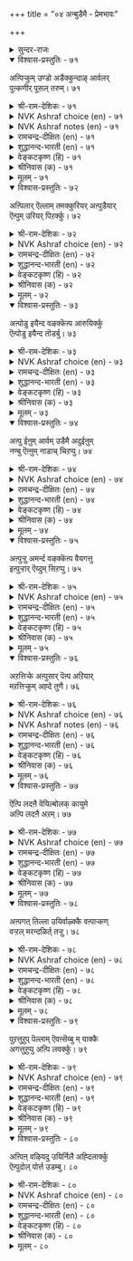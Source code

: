 +++
title = "०४ अन्बुडैमै - प्रेमभावः"

+++

<details><summary>सुन्दर-राजः</summary>

प्रेमभावः
</details>


<details open><summary>विश्वास-प्रस्तुतिः - ७१</summary>

अऩ्पिऱ्कुम् उण्डो अडैक्कुन्दाऴ् आर्वलर्  
पुऩ्कणीर् पूसल् तरुम्। ७१  
</details>

<details><summary>श्री-राम-देशिकः - ७१</summary>

अर्गलं नास्ति हि प्रीतेः प्रीतानामश्रुबिन्दवः ।  
प्रकाशयन्ति सर्वेषां प्रीतिमन्तःस्थितामपि ॥ ७१॥
</details>

<details><summary>NVK Ashraf choice (en) - ७१</summary>

००७१  
Can love be latched and hidden?  
A trickling tear will proclaim it loud.  
(P.S. Sundaram)  
</details>

<details><summary>NVK Ashraf notes (en) - ७१</summary>

७१. Compare with १२५: "The axe of love can break open the door of chastity secured by the bolt of modesty." * - (W.H. Drew and J. Lazarus), (J. Narayanaswamy).
</details>

<details><summary>रामचन्द्र-दीक्षितः (en) - ७१</summary>

71\. aṉpiṟkum uṇṭō, aṭaikkum tāḻ?ārvalar  
puṉkaṇnīr pūcal tarum.

71\. Is there a bolt to fasten one’s love? The trickling tears at the distress of one’s friends will proclaim the love within.  
</details>

<details><summary>शुद्धानन्द-भारती (en) - ७१</summary>

1\. அன்பிற்கும் உண்டோ அடைக்குந்தாழ் ஆர்வலர்  
புன்கண்நீர் பூசல் தரும்  
What bolt can bar true love in fact  
The trickling tears reveal the heart.         71  
</details>

<details><summary>वेङ्कटकृष्ण (हि) - ७१</summary>

71
अर्गल है क्या जो रखे, प्रेमी उर में प्यार ।  
घोषण करती साफ़ ही, तुच्छ नयन-जल-धार ॥
</details>

<details><summary>श्रीनिवास (क) - ७१</summary>

71. प्रीतियन्नु अडगिसिडुव कीलि उण्टे? प्रीतियुळ्ळवर किरु कण्णीरु (अवरॆदॆयल्लिरुव प्रीतिय) साक्षियागि हलवररियुवन्तॆ माडवुदु.

</details>

<details><summary>मूलम् - ७१</summary>

अऩ्पिऱ्कुम् उण्डो अडैक्कुन्दाऴ् आर्वलर्  
पुऩ्कणीर् पूसल् तरुम्। ७१  
</details>

<details open><summary>विश्वास-प्रस्तुतिः - ७२</summary>

अऩ्पिलार् ऎल्लाम् तमक्कुरियर् अऩ्पुडैयार्  
ऎऩ्पुम् उरियर् पिऱर्क्कु। ७२  
</details>

<details><summary>श्री-राम-देशिकः - ७२</summary>

नरः प्रेम्णा विरहितः सर्वमात्मार्थमिच्छति ।  
प्रेमवान् स्वशरीरं च परार्थमिति मन्यते ॥ ७२॥
</details>

<details><summary>NVK Ashraf choice (en) - ७२</summary>

००७२  
The unloving belong only to themselves,  
But the loving belong to others to their very bones.  
(Satguru Subramuniyaswami)  
</details>

<details><summary>रामचन्द्र-दीक्षितः (en) - ७२</summary>

72\. aṉpu ilār ellām tamakku uriyar; aṉpu uṭaiyār  
eṉpum uriyar, piṟarkku.

72\. The loveless are full of themselves but the loving lay down their lives for others.  
</details>

<details><summary>शुद्धानन्द-भारती (en) - ७२</summary>

2\. அன்பிலார் எல்லாந் தமக்குரியர்: அன்புடையார்  
என்பும் உரியர் பிறர்க்கு  
To selves belong the loveless ones;  
To oth'rs the loving e'en to bones.         72  
</details>

<details><summary>वेङ्कटकृष्ण (हि) - ७२</summary>

72
प्रेम-शून्य जन स्वार्थरत, साधें सब निज काम ।  
प्रेमी अन्यों के लिये, त्यागें हड्डी-चाम ॥
</details>

<details><summary>श्रीनिवास (क) - ७२</summary>

72. प्तीति इल्लदवरु ऎल्ला तम्मदु ऎन्दु तिळियुवरु; प्रीतियुळ्ळवरु तम्म शरीरवू (ऎलुबु) पररिगागिदॆ ऎन्दु तिळियुवरु.

</details>

<details><summary>मूलम् - ७२</summary>

अऩ्पिलार् ऎल्लाम् तमक्कुरियर् अऩ्पुडैयार्  
ऎऩ्पुम् उरियर् पिऱर्क्कु। ७२  
</details>

<details open><summary>विश्वास-प्रस्तुतिः - ७३</summary>

अऩ्पोडु इयैन्द वऴक्कॆऩ्प आरुयिर्क्कु  
ऎऩ्पोडु इयैन्द तॊडर्बु। ७३  
</details>

<details><summary>श्री-राम-देशिकः - ७३</summary>

सर्वत्र प्रियभावेन कुर्वन् जीवनमात्मनः ।  
जीवस्य देहसम्बन्धफलं पूर्णमिहाश्नुते ॥ ७३॥
</details>

<details><summary>NVK Ashraf choice (en) - ७३</summary>

००७३  
They say it is to know the union with love  
That the soul takes union with the body.  
(Satguru Subramuniyaswami)  
</details>

<details><summary>रामचन्द्र-दीक्षितः (en) - ७३</summary>

73\. 'aṉpōṭu iyainta vaḻakku' eṉpa-'ār uyirkku  
eṉpōṭu iyainta toṭarpu'.

73\. They say the endless incarnation of one’s spirit is for the fulfilment of love.  
</details>

<details><summary>शुद्धानन्द-भारती (en) - ७३</summary>

3\. அன்போடு இயைந்த வழக்கென்ப ஆருயிர்க்கு  
என்போடு இயைந்த தொடர்பு  
Soul is encased in frame of bone  
To taste the life of love alone.         73  
</details>

<details><summary>वेङ्कटकृष्ण (हि) - ७३</summary>

73
सिद्ध हुआ प्रिय जीव का, जो तन से संयोग ।  
मिलन-यत्न-फल प्रेम से, कहते हैं बुध लोग ॥
</details>

<details><summary>श्रीनिवास (क) - ७३</summary>

73. प्रीतियिन्द सेरि बाळिद फलवे शरीरदॊन्दिगॆ जीविगॆ इरुव सम्बन्ध ऎन्दु हेळुत्तारॆ.

</details>

<details><summary>मूलम् - ७३</summary>

अऩ्पोडु इयैन्द वऴक्कॆऩ्प आरुयिर्क्कु  
ऎऩ्पोडु इयैन्द तॊडर्बु। ७३  
</details>

<details open><summary>विश्वास-प्रस्तुतिः - ७४</summary>

अऩ्पु ईऩुम् आर्वम् उडैमै अदुईऩुम्  
नण्बु ऎऩ्ऩुम् नाडाच् चिऱप्पु। ७४  
</details>

<details><summary>श्री-राम-देशिकः - ७४</summary>

करुते स्वजनप्रेम सव सौहार्दजीवनम् ।  
तदेव वर्धयेत् स्नेहमधिकं सर्वजन्तुषु ॥ ७४॥
</details>

<details><summary>NVK Ashraf choice (en) - ७४</summary>

००७४  
Love begets desire: and that begets  
The priceless excellence called friendship. *  
(W.H. Drew and J. Lazarus)  
</details>

<details><summary>रामचन्द्र-दीक्षितः (en) - ७४</summary>

74\. aṉpu īṉum ārvam uṭaimai; atu īṉum,  
‘naṇpu’ eṉṉum nāṭāc ciṟappu.

74\. Out of love springs kindness. It in turn grows into inestimable prize of friendship.  
</details>

<details><summary>शुद्धानन्द-भारती (en) - ७४</summary>

4\. அன்புஈனும் ஆர்வம் உடமை: அதுஈனும்  
நண்பென்னும் நாடாச் சிறப்பு  
Love yields aspiration and thence  
Friendship springs up in excellence.         74  
</details>

<details><summary>वेङ्कटकृष्ण (हि) - ७४</summary>

74
मिलनसार के भाव को, जनन करेगा प्रेम ।  
वह मैत्री को जन्म दे, जो है उत्तम क्षेम ॥
</details>

<details><summary>श्रीनिवास (क) - ७४</summary>

74. प्रीति, (इतररॊन्दिगॆ बाळ बयसुव) सहृदयतॆयन्नुण्टुमाडुवुदु. सहृदयतॆयु स्नेहवॆम्ब अळवरियद हिरिमॆयन्नु तरुवुदु.

</details>

<details><summary>मूलम् - ७४</summary>

अऩ्पु ईऩुम् आर्वम् उडैमै अदुईऩुम्  
नण्बु ऎऩ्ऩुम् नाडाच् चिऱप्पु। ७४  
</details>

<details open><summary>विश्वास-प्रस्तुतिः - ७५</summary>

अऩ्पुऱ्ऱु अमर्न्द वऴक्कॆऩ्प वैयगत्तु  
इऩ्पुऱ्ऱार् ऎय्दुम् सिऱप्पु। ७५  
</details>

<details><summary>श्री-राम-देशिकः - ७५</summary>

प्रेमार्द्रहृदयो यस्तु वर्तसे स्वीयबन्धुषु ।  
सोऽत्र कीर्ति सुखं चैत्य स्वर्गलोके सुखं वसेत् ॥ ७५॥
</details>

<details><summary>NVK Ashraf choice (en) - ७५</summary>

००७५  
The excellence of worldly happiness, they say,  
Is attained by those leading a loving life. *  
(M.S. Poornalingam Pillai)  
</details>

<details><summary>रामचन्द्र-दीक्षितः (en) - ७५</summary>

75\. 'aṉpuṟṟu amarnta vaḻakku' eṉpa-'vaiyakattu  
iṉpuṟṟār eytum ciṟappu'.

75\. The joy of heaven is but the fruit of righteous life rooted in love.  
</details>

<details><summary>शुद्धानन्द-भारती (en) - ७५</summary>

5\. அன்புற்று அமர்ந்த வழக்கென்ப வையகத்து  
இன்புற்றார் எய்துஞ் சிறப்பு  
The crowning joy of home life flows  
From peaceful psychic love always.         75  
</details>

<details><summary>वेङ्कटकृष्ण (हि) - ७५</summary>

75
इहलौकिक सुख भोगते, निश्रेयस का योग ।  
प्रेमपूर्ण गार्हस्थ्य का, फल मानें बुध लोग ॥
</details>

<details><summary>श्रीनिवास (क) - ७५</summary>

75. ई लोकदल्लि सुखवन्नु हॊन्दि बाळुववरु, मुन्दॆ मेलु लोकदल्लि पडॆयुव हिरिमॆयु अवर प्रीति मूलवाद बाळिन फलवॆन्दु हेळुवरु.

</details>

<details><summary>मूलम् - ७५</summary>

अऩ्पुऱ्ऱु अमर्न्द वऴक्कॆऩ्प वैयगत्तु  
इऩ्पुऱ्ऱार् ऎय्दुम् सिऱप्पु। ७५  
</details>

<details open><summary>विश्वास-प्रस्तुतिः - ७६</summary>

अऱत्तिऱ्के अऩ्पुसार् पॆऩ्प अऱियार्  
मऱत्तिऱ्कुम् अह्दे तुणै। ७६  
</details>

<details><summary>श्री-राम-देशिकः - ७६</summary>

साधनं धर्ममात्रस्य प्रेमेति कथनं वृथा ।  
अधर्मवर्जनेऽप्येतत् साधनं वस्तुतत्त्वतः ॥ ७६॥
</details>

<details><summary>NVK Ashraf choice (en) - ७६</summary>

००७६  
"Love supports virtue alone", say the fools.  
It supports vice as well.  
(T.K. Chidambaranatha Mudaliar)  
</details>

<details><summary>NVK Ashraf notes (en) - ७६</summary>

७६. Usual translation is: "The naïve say that love aids virtue, but it safeguards against vice as well. – (K.R. Srinivasa Iyengar) [the same way by ( Shuddhananda Bharatiar), (P.S. Sundaram), (V.V.S. Aiyar), (K. Krishnaswamy & Vijaya Ramkumar)]. But there is no evidence in the original to support such an interpretation. Kalingar and Manakkudavar interpret the couplet as (T.K. Chidambaranatha Mudaliar). Interestingly (C. Rajagopalachari), (J. Narayanaswamy) and (K. Kannan) take the word "मऱम्" as "valour/soldier". 
</details>

<details><summary>रामचन्द्र-दीक्षितः (en) - ७६</summary>

76\. 'aṟattiṟkē aṉpu cārpu' eṉpa, aṟiyār;  
maṟattiṟkum aḵtē tuṇai.

76\. The ignorant say that kindness is an ally of virtue. No, it is a defence against evil too.  
</details>

<details><summary>शुद्धानन्द-भारती (en) - ७६</summary>

6\. அறத்திற்கே அன்புசார்பு யென்ப அறியார்  
மறத்திற்கும் அஃதே துணை  
"Love is virtue's friend" say know-nots  
It helps us against evil plots.         76  
</details>

<details><summary>वेङ्कटकृष्ण (हि) - ७६</summary>

76
साथी केवल धर्म का, मानें  प्रेम, अजान ।  
त्राण करे वह प्रेम ही, अधर्म से भी जान ॥
</details>

<details><summary>श्रीनिवास (क) - ७६</summary>

76. अरियदवरु प्रीति धर्मक्कॆ मात्र आधारवॆन्नुवरु. आदरॆ परिशीलिसि नोडिदरॆ वीरक्कू अदे आधारवॆन्दु तिळियुवुदु.

</details>

<details><summary>मूलम् - ७६</summary>

अऱत्तिऱ्के अऩ्पुसार् पॆऩ्प अऱियार्  
मऱत्तिऱ्कुम् अह्दे तुणै। ७६  
</details>

<details open><summary>विश्वास-प्रस्तुतिः - ७७</summary>

ऎऩ्पि लदऩै वॆयिल्बोलक् कायुमे  
अऩ्पि लदऩै अऱम्। ७७  
</details>

<details><summary>श्री-राम-देशिकः - ७७</summary>

निरस्थिकान् कीटगणान् आतपो बाघते यथा ।  
जीवं प्रेम्णा विरहितं तथा धर्मोऽपि बाघते ॥ ७७॥
</details>

<details><summary>NVK Ashraf choice (en) - ७७</summary>

००७७  
As the blazing sun dries up a boneless worm,  
So does virtue scorch a loveless being.  
(Satguru Subramuniyaswami)  
</details>

<details><summary>रामचन्द्र-दीक्षितः (en) - ७७</summary>

77\. eṉpu ilataṉai veyil pōlak kāyumē-  
aṉpu ilataṉai aṟam.

77\. The sun dries up a boneless body. Likewise the god of righteousness destroys the loveless one.  
</details>

<details><summary>शुद्धानन्द-भारती (en) - ७७</summary>

7\. என்பி லதனை வெயில்போலக் காயுமே  
அன்பிலதனை அறம்  
Justice burns the loveless form  
Like solar blaze the boneless worm.         77  
</details>

<details><summary>वेङ्कटकृष्ण (हि) - ७७</summary>

77
कीड़े अस्थिविहीन को, झुलसेगा ज्यों धर्म ।  
प्राणी प्रेम विहीन को, भस्म करेगा धर्म ॥
</details>

<details><summary>श्रीनिवास (क) - ७७</summary>

77. ऎलुबिल्लद हुलु जीविगळन्नु (हुळुगळन्नु) बिसिलु सुडुवन्तॆ प्रीति इल्लदवरन्नु धर्मवु सुडुत्तदॆ.

</details>

<details><summary>मूलम् - ७७</summary>

ऎऩ्पि लदऩै वॆयिल्बोलक् कायुमे  
अऩ्पि लदऩै अऱम्। ७७  
</details>

<details open><summary>विश्वास-प्रस्तुतिः - ७८</summary>

अऩ्पगत् तिल्ला उयिर्वाऴ्क्कै वऩ्पाऱ्कण्  
वऱ्ऱल् मरन्दळिर्त् तऱ्ऱु। ७८  
</details>

<details><summary>श्री-राम-देशिकः - ७८</summary>

महीरुहस्य शुष्कस्यमरौ पल्लवजन्मवत् ।  
गृहेषु हृदये प्रें विना जीवन् मुच्यते ॥ ७८॥
</details>

<details><summary>NVK Ashraf choice (en) - ७८</summary>

००७८  
The life of a loveless soul is a sapless tree  
In a barren desert failing to shoot.  
(Satguru Subramuniyaswami), (N.V.K. Ashraf)  
</details>

<details><summary>रामचन्द्र-दीक्षितः (en) - ७८</summary>

78\. aṉpu akattu illā uyir vāḻkkai vaṉpāṟkaṇ  
vaṟṟalmaram taḷirttaṟṟu.

78\. To live a life void of love is like a withered tree bursting into leaf in a barren land.  
</details>

<details><summary>शुद्धानन्द-भारती (en) - ७८</summary>

8\. அன்பகத்தில்லா உயிர்வாழ்க்கை வன்பற்கண்  
வற்றல் மரந்தளிர்த் தற்று  
Life bereft of love is gloom  
Can sapless tree in desert bloom?         78  
</details>

<details><summary>वेङ्कटकृष्ण (हि) - ७८</summary>

78
नीरस तरु मरु भूमि पर, क्या हो किसलय-युक्त ।  
गृही जीव वैसा समझ, प्रेम-रहित मन-युक्त ॥
</details>

<details><summary>श्रीनिवास (क) - ७८</summary>

78. मनदॊळगॆ प्रीति इल्लदॆ बाळुववर जीवन, कडु मरळुकाडिनॊळगॆ ऒणगिद मर चिगुरिदन्तॆ.

</details>

<details><summary>मूलम् - ७८</summary>

अऩ्पगत् तिल्ला उयिर्वाऴ्क्कै वऩ्पाऱ्कण्  
वऱ्ऱल् मरन्दळिर्त् तऱ्ऱु। ७८  
</details>

<details open><summary>विश्वास-प्रस्तुतिः - ७९</summary>

पुऱत्तुऱुप् पॆल्लाम् ऎवऩ्सॆय्बु म् याक्कै  
अगत्तुऱुप्पु अऩ्पि लवर्क्कु। ७९  
</details>

<details><summary>श्री-राम-देशिकः - ७९</summary>

देहान्तरङ्गभूतेन प्रेम्णा र्हितदेहिनाम् ।  
बाहयाङ्गसामवायेन फलं नैव भवेद् ध्रुवम् ॥ ७९॥
</details>

<details><summary>NVK Ashraf choice (en) - ७९</summary>

००७९  
Of what avail is body frame - the external,  
To those who lack love - the internal?  
(N.V.K. Ashraf)  
</details>

<details><summary>रामचन्द्र-दीक्षितः (en) - ७९</summary>

79\. puṟattu uṟuppu ellām evaṉ ceyyum-yākkai  
akattu uṟuppu aṉpu ilavarkku?.

79\. What profits one’s outward feature if one's heart is devoid of love?  
</details>

<details><summary>शुद्धानन्द-भारती (en) - ७९</summary>

9\. புறத்துறுப் பெல்லாம் எவன்செய்யும் யாக்கை  
அகத்துறுப்பு அன்பி லவர்க்கு  
Love is the heart which limbs must move,  
Or vain the outer parts will prove.         79  
</details>

<details><summary>वेङ्कटकृष्ण (हि) - ७९</summary>

79
प्रेम देह में यदि नहीं, बन भातर का अंग ।  
क्या फल हो यदि पास हों, सब बाहर के अंग ॥
</details>

<details><summary>श्रीनिवास (क) - ७९</summary>

79. शरीरद ऒळ अङ्गवाद मनस्सिनल्लि प्रीति इल्लदिद्दरॆ, शरीरद हॊर अङ्गगळॆल्ल इद्दू एनु माडबल्लुवु? (अवुगळिद्दू व्यर्थ)

</details>

<details><summary>मूलम् - ७९</summary>

पुऱत्तुऱुप् पॆल्लाम् ऎवऩ्सॆय्बु म् याक्कै  
अगत्तुऱुप्पु अऩ्पि लवर्क्कु। ७९  
</details>

<details open><summary>विश्वास-प्रस्तुतिः - ८०</summary>

अऩ्पिऩ् वऴियदु उयिर्निलै अह्दिलार्क्कु  
ऎऩ्पुदोल् पोर्त्त उडम्बु। ८०  
</details>

<details><summary>श्री-राम-देशिकः - ८०</summary>

स देहो जीवसहितः यः प्रेमवशमागतः ।  
चर्मावृतास्थिकृटःस्यात् प्रेम्णा विरहितस्तु यः ॥ ८०॥
</details>

<details><summary>NVK Ashraf choice (en) - ८०</summary>

००८०  
The throb of life is love. Without it,  
Humans are bodies of bones clad with skin. *  
(J. Narayanaswamy), (P.S. Sundaram)  
</details>

<details><summary>रामचन्द्र-दीक्षितः (en) - ८०</summary>

80\. aṉpiṉ vaḻiyatu uyirnilai; aḵtu ilārkku  
eṉpu tōl pōrtta uṭampu.

80\. That body where love dwells is the seat of life; all others are but skin-clad bones.
</details>

<details><summary>शुद्धानन्द-भारती (en) - ८०</summary>

10\. அன்பின் வழியது உயிர்நிலை அஃதிலார்க்கு  
என்புதோல் போர்த்த உடம்பு  
The seat of life is love alone;  
Or beings are but skin and bone!         80  
</details>

<details><summary>वेङ्कटकृष्ण (हि) - ८०</summary>

80
प्रेम-मार्ग पर जो चले, देह वही सप्राण ।  
चर्म-लपेटी अस्थि है, प्रेम-हीन की मान ॥
</details>

<details><summary>श्रीनिवास (क) - ८०</summary>

80. प्रीति मार्गदल्लि नडॆयुव शरीरवॆ जीवन्त शरीर (उसिरु दाण) वागिरुवुदु. अदिल्लदवर शरीरवु ऎलुबिगॆ तॊगलु हॊदिसिदन्तॆ.
</details>

<details><summary>मूलम् - ८०</summary>

अऩ्पिऩ् वऴियदु उयिर्निलै अह्दिलार्क्कु  
ऎऩ्पुदोल् पोर्त्त उडम्बु। ८०  
</details>

